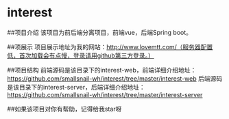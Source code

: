 # interest

##项目介绍
  该项目为前后端分离项目，前端vue，后端Spring boot。
  
##项展示
  项目展示地址为我的网站：http://www.lovemtt.com/（服务器配置低，首次加载会有点慢，登录请用github第三方登录。）

##项目结构
前端源码是该目录下的interest-web，前端详细介绍地址：https://github.com/smallsnail-wh/interest/tree/master/interest-web
后端源码是该目录下的interest-server，后端详细介绍地址：https://github.com/smallsnail-wh/interest/tree/master/interest-server

##如果该项目对你有帮助，记得给我star呀
